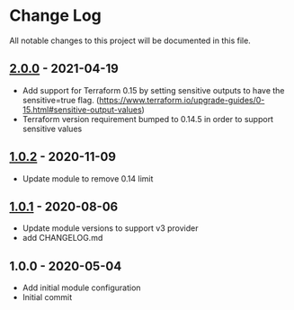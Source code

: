 # Change Log

All notable changes to this project will be documented in this file.

<a name="2.0.0"></a>
## [2.0.0] - 2021-04-19

- Add support for Terraform 0.15 by setting sensitive outputs to have the sensitive=true flag. (https://www.terraform.io/upgrade-guides/0-15.html#sensitive-output-values)
- Terraform version requirement bumped to 0.14.5 in order to support sensitive values

<a name="1.0.2"></a>
## [1.0.2] - 2020-11-09

- Update module to remove 0.14 limit

<a name="1.0.1"></a>
## [1.0.1] - 2020-08-06

- Update module versions to support v3 provider
- add CHANGELOG.md


<a name="1.0.0"></a>
## 1.0.0 - 2020-05-04

- Add initial module configuration
- Initial commit

[2.0.0]: https://github.com/marcincuber/terraform-aws-ssm-parameters/compare/1.0.2...2.0.0
[1.0.2]: https://github.com/marcincuber/terraform-aws-ssm-parameters/compare/1.0.1...1.0.2
[1.0.1]: https://github.com/marcincuber/terraform-aws-ssm-parameters/compare/1.0.0...1.0.1
